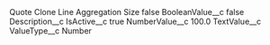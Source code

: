 <?xml version="1.0" encoding="UTF-8"?>
<CustomMetadata xmlns="http://soap.sforce.com/2006/04/metadata" xmlns:xsi="http://www.w3.org/2001/XMLSchema-instance" xmlns:xsd="http://www.w3.org/2001/XMLSchema">
    <label>Quote Clone Line Aggregation Size</label>
    <protected>false</protected>
    <values>
        <field>BooleanValue__c</field>
        <value xsi:type="xsd:boolean">false</value>
    </values>
    <values>
        <field>Description__c</field>
        <value xsi:nil="true"/>
    </values>
    <values>
        <field>IsActive__c</field>
        <value xsi:type="xsd:boolean">true</value>
    </values>
    <values>
        <field>NumberValue__c</field>
        <value xsi:type="xsd:double">100.0</value>
    </values>
    <values>
        <field>TextValue__c</field>
        <value xsi:nil="true"/>
    </values>
    <values>
        <field>ValueType__c</field>
        <value xsi:type="xsd:string">Number</value>
    </values>
</CustomMetadata>
